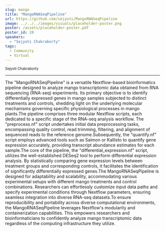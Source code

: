 ```yaml
---
slug: mango
title: "MangoRNASeqPipeline"
url: https://github.com/sejyoti/MangoRNASeqPipeline
image: ../../../images/visuals/placeholder-poster.png
poster: /assets/placeholder-poster.pdf
poster_id: 20
speakers:
  - "Sejyoti Chakraborty"
tags:
  - Community
  - Virtual
---
```


<div className="mb-8">
  <small className="typo-small">
    Sejyoti Chakraborty
  </small>
</div>

<hr className="border-t border-gray-50 mb-4 opacity-20" />

The "MangoRNASeqPipeline" is a versatile Nextflow-based bioinformatics pipeline designed to analyze mango transcriptomic data obtained from RNA sequencing (RNA-seq) experiments. Its primary objective is to identify differentially expressed genes in mango samples subjected to distinct treatments and controls, shedding light on the underlying molecular mechanisms governing specific physiological processes in mango plants.The pipeline comprises three modular Nextflow scripts, each dedicated to a specific stage of the RNA-seq analysis workflow. The "preprocess.nf" script undertakes initial data preprocessing tasks, encompassing quality control, read trimming, filtering, and alignment of sequenced reads to the reference genome.Subsequently, the "quantify.nf" script employs advanced tools such as Salmon or Kallisto to quantify gene expression accurately, providing transcript abundance estimates for each sample.The core of the pipeline, the "differential_expression.nf" script, utilizes the well-established DESeq2 tool to perform differential expression analysis. By statistically comparing gene expression levels between treatment groups and corresponding controls, it facilitates the identification of significantly differentially expressed genes.The MangoRNASeqPipeline is designed for adaptability and scalability, accommodating various experimental setups with different mango treatments and control combinations. Researchers can effortlessly customize input data paths and specify experimental conditions through Nextflow parameters, ensuring seamless integration into diverse RNA-seq datasets.To ensure reproducibility and portability across diverse computational environments, the MangoRNASeqPipeline leverages Nextflow's modularity and containerization capabilities. This empowers researchers and bioinformaticians to confidently analyze mango transcriptomic data regardless of the computing infrastructure they utilize.
